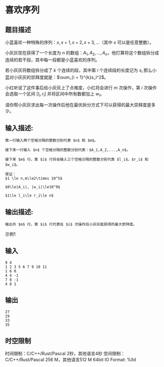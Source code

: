 # 喜欢序列

## 题目描述

小蓝喜欢一种特殊的序列：$x,x+1,x+2,x+3,...$（其中 $x$ 可以是任意整数）。  
  
小灰灰现在获得了一个长度为 $n$ 的数组：$A_1, A_2,..., A_n$，他打算将这个数组拆分成连续的若干段，其中每一段都是小蓝喜欢的序列。  
  
若小灰灰将数组拆分成了 $k$ 个连续的段，其中第 $i$ 个连续段的长度记为 $s_i$ 那么小蓝对小灰灰的崇拜度就是：$\sum_{i = 1}^{k}s_i^2$。  
  
小红听说了这件事后给小灰灰上了点难度，小红将会进行 $m$ 次操作，第 $i$ 次操作会选取一个区间 $[l_i, r_i]$ 并将区间中所有数都加上 $w_i$。  
  
请你帮小灰灰求出每一次操作后他在最优拆分方式下可以获得的最大崇拜度是多少。

## 输入描述:
    
    
    第一行输入两个空格分隔的整数分别代表 $n$ 和 $m$。  
      
    接下来一行输入 $n$ 个空格分隔的整数分别代表：$A_1,A_2,...,A_n$。  
      
    接下来 $m$ 行，第 $i$ 行将会输入三个空格分隔的整数分别代表 $l_i$，$r_i$ 和 $w_i$。  
      
    保证：  
    $1 \le n,m\le2\times 10^5$   
      
    $0\le|A_i|, |w_i|\le10^9$   
      
    $1\le l_i\le r_i\le n$

## 输出描述:
    
    
    输出共 $m$ 行，第 $i$ 行代表在 $i$ 次操作后小灰灰能获得的最大崇拜度。

示例1 

## 输入
    
    
    9 4
    1 2 3 5 6 7 9 10 11
    1 6 0
    4 4 -1
    7 8 -1
    4 8 1

## 输出
    
    
    27
    29
    33
    35


## 时空限制

时间限制：C/C++/Rust/Pascal 2秒，其他语言4秒
空间限制：C/C++/Rust/Pascal 256 M，其他语言512 M
64bit IO Format: %lld